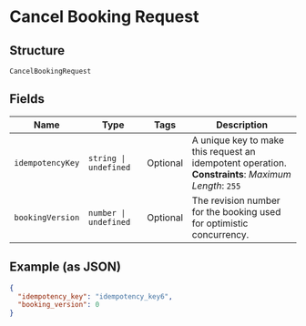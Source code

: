 
# Cancel Booking Request

## Structure

`CancelBookingRequest`

## Fields

| Name | Type | Tags | Description |
|  --- | --- | --- | --- |
| `idempotencyKey` | `string \| undefined` | Optional | A unique key to make this request an idempotent operation.<br>**Constraints**: *Maximum Length*: `255` |
| `bookingVersion` | `number \| undefined` | Optional | The revision number for the booking used for optimistic concurrency. |

## Example (as JSON)

```json
{
  "idempotency_key": "idempotency_key6",
  "booking_version": 0
}
```

